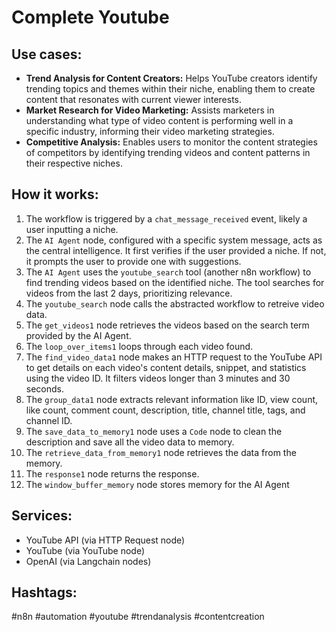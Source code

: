 # Complete Youtube

## Use cases:

- **Trend Analysis for Content Creators:** Helps YouTube creators identify trending topics and themes within their niche, enabling them to create content that resonates with current viewer interests.
- **Market Research for Video Marketing:** Assists marketers in understanding what type of video content is performing well in a specific industry, informing their video marketing strategies.
- **Competitive Analysis:** Enables users to monitor the content strategies of competitors by identifying trending videos and content patterns in their respective niches.

## How it works:

1.  The workflow is triggered by a `chat_message_received` event, likely a user inputting a niche.
2.  The `AI Agent` node, configured with a specific system message, acts as the central intelligence. It first verifies if the user provided a niche. If not, it prompts the user to provide one with suggestions.
3.  The `AI Agent` uses the `youtube_search` tool (another n8n workflow) to find trending videos based on the identified niche. The tool searches for videos from the last 2 days, prioritizing relevance.
4.  The `youtube_search` node calls the abstracted workflow to retreive video data.
5.  The `get_videos1` node retrieves the videos based on the search term provided by the AI Agent.
6.  The `loop_over_items1` loops through each video found.
7.  The `find_video_data1` node makes an HTTP request to the YouTube API to get details on each video's content details, snippet, and statistics using the video ID. It filters videos longer than 3 minutes and 30 seconds.
8.  The `group_data1` node extracts relevant information like ID, view count, like count, comment count, description, title, channel title, tags, and channel ID.
9.  The `save_data_to_memory1` node uses a `Code` node to clean the description and save all the video data to memory.
10. The `retrieve_data_from_memory1` node retrieves the data from the memory.
11. The `response1` node returns the response.
12. The `window_buffer_memory` node stores memory for the AI Agent

## Services:

-   YouTube API (via HTTP Request node)
-   YouTube (via YouTube node)
-   OpenAI (via Langchain nodes)

## Hashtags:

#n8n #automation #youtube #trendanalysis #contentcreation
